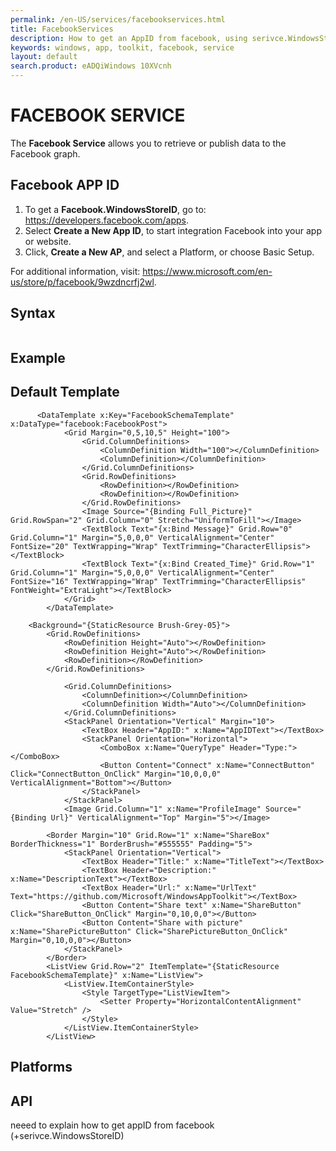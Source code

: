 ```yaml
---
permalink: /en-US/services/facebookservices.html
title: FacebookServices 
description: How to get an AppID from facebook, using serivce.WindowsStoreID.
keywords: windows, app, toolkit, facebook, service
layout: default
search.product: eADQiWindows 10XVcnh
---
```


# FACEBOOK SERVICE 
The **Facebook Service** allows you to retrieve or publish data to the Facebook graph. 

## Facebook APP ID 
1. To get a **Facebook.WindowsStoreID**, go to: https://developers.facebook.com/apps. 
2. Select **Create a New App ID**, to start integration Facebook into your app or website. 
3. Click, **Create a New AP**, and select a Platform, or choose Basic Setup. 

For additional information, visit:  https://www.microsoft.com/en-us/store/p/facebook/9wzdncrfj2wl. 


## Syntax
```xaml

```
 
## Example


## Default Template
```xaml
      <DataTemplate x:Key="FacebookSchemaTemplate" x:DataType="facebook:FacebookPost">
            <Grid Margin="0,5,10,5" Height="100">
                <Grid.ColumnDefinitions>
                    <ColumnDefinition Width="100"></ColumnDefinition>
                    <ColumnDefinition></ColumnDefinition>
                </Grid.ColumnDefinitions>
                <Grid.RowDefinitions>
                    <RowDefinition></RowDefinition>
                    <RowDefinition></RowDefinition>
                </Grid.RowDefinitions>
                <Image Source="{Binding Full_Picture}" Grid.RowSpan="2" Grid.Column="0" Stretch="UniformToFill"></Image>
                <TextBlock Text="{x:Bind Message}" Grid.Row="0" Grid.Column="1" Margin="5,0,0,0" VerticalAlignment="Center" FontSize="20" TextWrapping="Wrap" TextTrimming="CharacterEllipsis"></TextBlock>
                <TextBlock Text="{x:Bind Created_Time}" Grid.Row="1" Grid.Column="1" Margin="5,0,0,0" VerticalAlignment="Center" FontSize="16" TextWrapping="Wrap" TextTrimming="CharacterEllipsis" FontWeight="ExtraLight"></TextBlock>
            </Grid>
        </DataTemplate>

    <Background="{StaticResource Brush-Grey-05}">
        <Grid.RowDefinitions>
            <RowDefinition Height="Auto"></RowDefinition>
            <RowDefinition Height="Auto"></RowDefinition>
            <RowDefinition></RowDefinition>
        </Grid.RowDefinitions>
 
            <Grid.ColumnDefinitions>
                <ColumnDefinition></ColumnDefinition>
                <ColumnDefinition Width="Auto"></ColumnDefinition>
            </Grid.ColumnDefinitions>
            <StackPanel Orientation="Vertical" Margin="10">
                <TextBox Header="AppID:" x:Name="AppIDText"></TextBox>
                <StackPanel Orientation="Horizontal">
                    <ComboBox x:Name="QueryType" Header="Type:"></ComboBox>
                    <Button Content="Connect" x:Name="ConnectButton" Click="ConnectButton_OnClick" Margin="10,0,0,0" VerticalAlignment="Bottom"></Button>
                </StackPanel>
            </StackPanel>
            <Image Grid.Column="1" x:Name="ProfileImage" Source="{Binding Url}" VerticalAlignment="Top" Margin="5"></Image>
 
        <Border Margin="10" Grid.Row="1" x:Name="ShareBox" BorderThickness="1" BorderBrush="#555555" Padding="5">
            <StackPanel Orientation="Vertical">
                <TextBox Header="Title:" x:Name="TitleText"></TextBox>
                <TextBox Header="Description:" x:Name="DescriptionText"></TextBox>
                <TextBox Header="Url:" x:Name="UrlText" Text="https://github.com/Microsoft/WindowsAppToolkit"></TextBox>
                <Button Content="Share text" x:Name="ShareButton" Click="ShareButton_OnClick" Margin="0,10,0,0"></Button>
                <Button Content="Share with picture" x:Name="SharePictureButton" Click="SharePictureButton_OnClick" Margin="0,10,0,0"></Button> 
            </StackPanel>
        </Border>
        <ListView Grid.Row="2" ItemTemplate="{StaticResource FacebookSchemaTemplate}" x:Name="ListView">
            <ListView.ItemContainerStyle>
                <Style TargetType="ListViewItem">
                    <Setter Property="HorizontalContentAlignment" Value="Stretch" />
                </Style>
            </ListView.ItemContainerStyle>
        </ListView>
```

## Platforms

## API

neeed to explain how to get appID from facebook (+serivce.WindowsStoreID)
